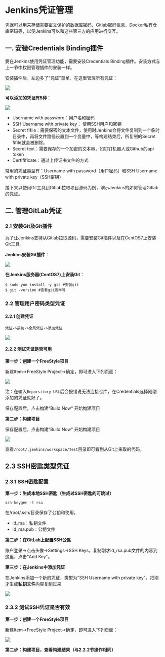 # Jenkins凭证管理

凭据可以用来存储需要密文保护的数据库密码、Gitlab密码信息、Docker私有仓库密码等，以便Jenkins可以和这些第三方的应用进行交互。

## 一. 安装Credentials Binding插件

要在Jenkins使用凭证管理功能，需要安装Credentials Binding插件。安装方式与上一节中权限管理插件的安装一样。

安装插件后，左边多了"凭证"菜单，在这里管理所有凭证：

![](../images/26.png)

**可以添加的凭证有5种**：

![](../images/27.png)

- Username with password：用户名和密码
- SSH Username with private key： 使用SSH用户和密钥
- Secret fifile：需要保密的文本文件，使用时Jenkins会将文件复制到一个临时目录中，再将文件路径设置到一个变量中，等构建结束后，所复制的Secret fifile就会被删除。
- Secret text：需要保存的一个加密的文本串，如钉钉机器人或Github的api token
- Certifificate：通过上传证书文件的方式

常用的凭证类型有：Username with password（用户密码）和SSH Username with private key（SSH密钥）

接下来以使用Git工具到Gitlab拉取项目源码为例，演示Jenkins的如何管理Gitlab的凭证。



## 二. 管理GitLab凭证

### 2.1 安装Git及Git插件

为了让Jenkins支持从Gitlab拉取源码，需要安装Git插件以及在CentOS7上安装Git工具。

**Jenkins安装Git插件**：

![](../images/28.png)

**在Jenkins服务器(CentOS7)上安装Git**：

```shell
$ sudo yum install -y git #安装git
$ git -version #查看git版本号
```



### 2.2 管理用户密码类型凭证

#### 2.2.1 创建凭证

```shell
凭证->系统->全局凭证->添加凭证
```

![](../images/29.png)

#### 2.2.2 测试凭证是否可用

**第一步：创建一个FreeStyle项目**

新建Item->FreeStyle Project->确定，即可进入下列页面：

![](../images/30.png)

注：在输入`Reporsitory URL`后会报错说无法连接仓库，在Credentials选择刚刚添加的凭证就好了。

保存配置后，点击构建”Build Now“ 开始构建项目



**第二步：构建项目**

保存配置后，点击构建”Build Now“ 开始构建项目

![](../images/31.png)

查看`/root/.jenkins/workspace/Test`目录即可看到从Git上来取的代码。



## 2.3 SSH密匙类型凭证

### 2.3.1 SSH密匙配置

**第一步：生成本地SSH密匙（生成过SSH密匙的可跳过）**

```shell
ssh-keygen -t rsa
```

在/root/.ssh/目录保存了公钥和使用。

- id_rsa：私钥文件
- id_rsa.pub：公钥文件



**第二步：在GitLab上配置SSH公匙**

账户登录->点击头像->Settings->SSH Keys。复制刚才id_rsa.pub文件的内容到这里，点击"Add Key"。



**第三步：在Jenkins中添加凭证**

在Jenkins添加一个新的凭证，类型为"SSH Username with private key"，把刚才生成**私钥文件**内容复制过来

![](../images/32.png)

### 2.3.2 测试SSH凭证是否有效

**第一步：创建一个FreeStyle项目**

新建Item->FreeStyle Project->确定，即可进入下列页面：

![](../images/33.png)

 

**第二步：构建项目，查看构建结果（与2.2.2节操作相同）**

